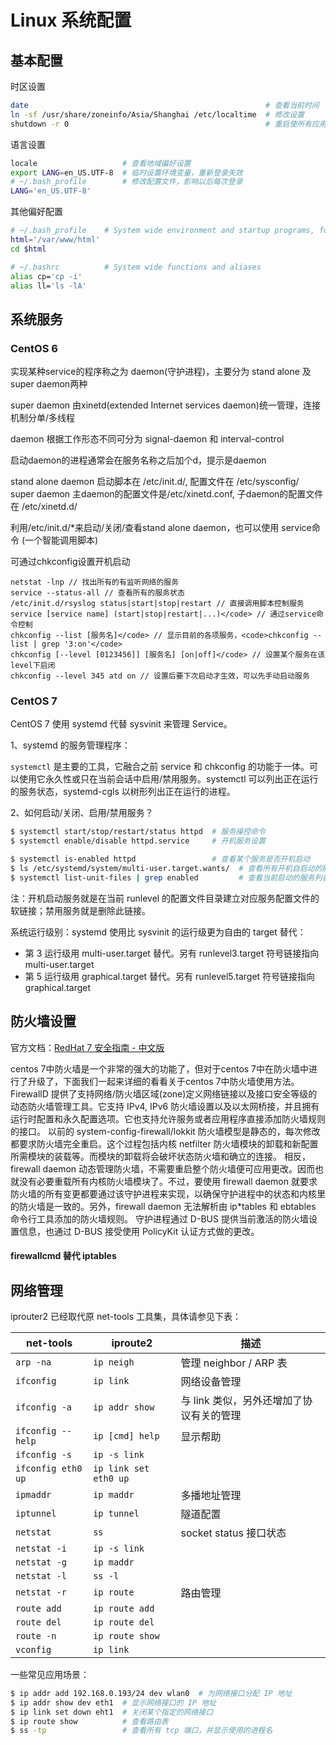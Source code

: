 # Linux 系统配置

## 基本配置

时区设置

```bash
date                                                     # 查看当前时间
ln -sf /usr/share/zoneinfo/Asia/Shanghai /etc/localtime  # 修改设置
shutdown -r 0                                            # 重启使所有应用都使用最新时间设置
```

语言设置

```bash
locale                   # 查看地域偏好设置
export LANG=en_US.UTF-8  # 临时设置环境变量，重新登录失效
# ~/.bash_profile        # 修改配置文件，影响以后每次登录
LANG='en_US.UTF-8'
```

其他偏好配置

```bash
# ~/.bash_profile    # System wide environment and startup programs, for login setup
html='/var/www/html'
cd $html

# ~/.bashrc          # System wide functions and aliases
alias cp='cp -i'
alias ll='ls -lA'
```


## 系统服务

### CentOS 6

实现某种service的程序称之为 daemon(守护进程)，主要分为 stand alone 及 super daemon两种

super daemon 由xinetd(extended Internet services daemon)统一管理，连接机制分单/多线程

daemon 根据工作形态不同可分为 signal-daemon 和 interval-control

启动daemon的进程通常会在服务名称之后加个d，提示是daemon

stand alone daemon 启动脚本在 /etc/init.d/, 配置文件在 /etc/sysconfig/  
super daemon 主daemon的配置文件是/etc/xinetd.conf, 子daemon的配置文件在 /etc/xinetd.d/

利用/etc/init.d/*来启动/关闭/查看stand alone daemon，也可以使用 service命令 (一个智能调用脚本)

可通过chkconfig设置开机启动

```
netstat -lnp // 找出所有的有监听网络的服务
service --status-all // 查看所有的服务状态
/etc/init.d/rsyslog status|start|stop|restart // 直接调用脚本控制服务
service [service name] (start|stop|restart|...)</code> // 通过service命令控制
chkconfig --list [服务名]</code> // 显示目前的各项服务，<code>chkconfig --list | grep '3:on'</code>
chkconfig [--level [0123456]] [服务名] [on|off]</code> // 设置某个服务在该level下启闭
chkconfig --level 345 atd on // 设置后要下次启动才生效，可以先手动启动服务
```

### CentOS 7

 CentOS 7 使用 systemd 代替 sysvinit 来管理 Service。

1、systemd 的服务管理程序：

`systemctl` 是主要的工具，它融合之前 service 和 chkconfig 的功能于一体。可以使用它永久性或只在当前会话中启用/禁用服务。systemctl 可以列出正在运行的服务状态，systemd-cgls 以树形列出正在运行的进程。

2、如何启动/关闭、启用/禁用服务？

```bash
$ systemctl start/stop/restart/status httpd  # 服务操控命令
$ systemctl enable/disable httpd.service     # 开机服务设置

$ systemctl is-enabled httpd                 # 查看某个服务是否开机启动
$ ls /etc/systemd/system/multi-user.target.wants/  # 查看所有开机自启动的服务列表
$ systemctl list-unit-files | grep enabled         # 查看当前启动的服务列表
```

注：开机启动服务就是在当前 runlevel 的配置文件目录建立对应服务配置文件的软链接；禁用服务就是删除此链接。

系统运行级别：systemd 使用比 sysvinit 的运行级更为自由的 target 替代：

* 第 3 运行级用 multi-user.target 替代。另有 runlevel3.target 符号链接指向 multi-user.target
* 第 5 运行级用 graphical.target 替代。另有 runlevel5.target 符号链接指向 graphical.target


## 防火墙设置

官方文档：[RedHat 7 安全指南 - 中文版](https://access.redhat.com/documentation/zh-CN/Red_Hat_Enterprise_Linux/7/html/Security_Guide/sec-Using_Firewalls.html)

centos 7中防火墙是一个非常的强大的功能了，但对于centos 7中在防火墙中进行了升级了，下面我们一起来详细的看看关于centos 7中防火墙使用方法。
FirewallD 提供了支持网络/防火墙区域(zone)定义网络链接以及接口安全等级的动态防火墙管理工具。它支持 IPv4, IPv6 防火墙设置以及以太网桥接，并且拥有运行时配置和永久配置选项。它也支持允许服务或者应用程序直接添加防火墙规则的接口。 以前的 system-config-firewall/lokkit 防火墙模型是静态的，每次修改都要求防火墙完全重启。这个过程包括内核 netfilter 防火墙模块的卸载和新配置所需模块的装载等。而模块的卸载将会破坏状态防火墙和确立的连接。
相反，firewall daemon 动态管理防火墙，不需要重启整个防火墙便可应用更改。因而也就没有必要重载所有内核防火墙模块了。不过，要使用 firewall daemon 就要求防火墙的所有变更都要通过该守护进程来实现，以确保守护进程中的状态和内核里的防火墙是一致的。另外，firewall daemon 无法解析由 ip*tables 和 ebtables 命令行工具添加的防火墙规则。
守护进程通过 D-BUS 提供当前激活的防火墙设置信息，也通过 D-BUS 接受使用 PolicyKit 认证方式做的更改。


#### firewallcmd 替代 iptables


## 网络管理

iprouter2 已经取代原 net-tools 工具集，具体请参见下表：

 net-tools          | iproute2              | 描述
 ------------------ | --------------------- | ------------
 `arp -na`          | `ip neigh`            | 管理 neighbor / ARP 表
 `ifconfig`         | `ip link`             | 网络设备管理
 `ifconfig -a`      | `ip addr show`        | 与 link 类似，另外还增加了协议有关的管理
 `ifconfig --help`  | `ip [cmd] help`       | 显示帮助
 `ifconfig -s`      | `ip -s link`          | 
 `ifconfig eth0 up` | `ip link set eth0 up` | 
 `ipmaddr   `       | `ip maddr`            | 多播地址管理
 `iptunnel  `       | `ip tunnel`           | 隧道配置
 `netstat   `       | `ss`                  | socket status 接口状态
 `netstat -i`       | `ip -s link`          |    
 `netstat -g`       | `ip maddr`            |      
 `netstat -l`       | `ss -l`               |        
 `netstat -r`       | `ip route`            | 路由管理
 `route add`        | `ip route add`        |       
 `route del`        | `ip route del`        |      
 `route -n`         | `ip route show`       |      
 `vconfig`          | `ip link`             | 

一些常见应用场景：

```bash
$ ip addr add 192.168.0.193/24 dev wlan0  # 为网络接口分配 IP 地址
$ ip addr show dev eth1  # 显示网络接口的 IP 地址
$ ip link set down eht1  # 关闭某个指定的网络接口
$ ip route show          # 查看路由表
$ ss -tp                 # 查看所有 tcp 端口，并显示使用的进程名 
```









